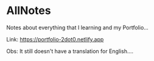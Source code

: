 # AllNotes
Notes about everything that I learning and my Portfolio...

Link: 
https://portfolio-2dot0.netlify.app

Obs: It still doesn't have a translation for English....
